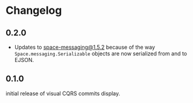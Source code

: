 Changelog
=========

## 0.2.0
- Updates to space-messaging@1.5.2 because of the way `Space.messaging.Serializable`
objects are now serialized from and to EJSON.

## 0.1.0
initial release of visual CQRS commits display.
